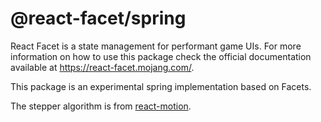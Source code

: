 # @react-facet/spring

React Facet is a state management for performant game UIs. For more information on how to use this package check the official documentation available at https://react-facet.mojang.com/.

This package is an experimental spring implementation based on Facets.

The stepper algorithm is from [react-motion](https://github.com/chenglou/react-motion/blob/master/src/stepper.js).
